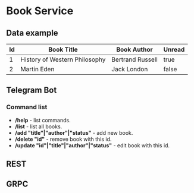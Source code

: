 # Book Service

## Data example

| Id  | Book Title                    | Book Author      | Unread |
| ---- | ---- | ----------- | -----------------------------------|
| 1   | History of Western Philosophy | Bertrand Russell | true   |
| 2   | Martin Eden                   | Jack London      | false  |

## Telegram Bot
### Command list

- **/help** - list commands.
- **/list** - list all books.
- **/add "title"|"author"|"status"** - add new book.
- **/delete "id"** - remove book with this id.
- **/update "id"|"title"|"author"|"status"** - edit book with this id.

## REST

## GRPC